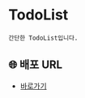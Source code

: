 # TodoList

```
간단한 TodoList입니다.
```

## 🌐 배포 URL

- <a href="https://suhyxn-todolist.netlify.app/#/">바로가기</a>
